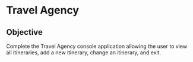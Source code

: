 # Travel Agency

## Objective
Complete the Travel Agency console application allowing the user to view all itineraries, add a new itinerary, change an itinerary, and exit.
